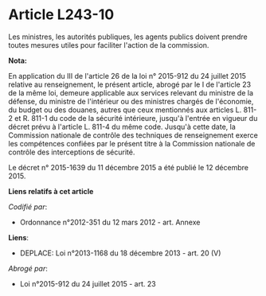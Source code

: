 # Article L243-10

Les ministres, les autorités publiques, les agents publics doivent prendre toutes mesures utiles pour faciliter l'action de
la commission.

**Nota:**

En application du III de l'article 26 de la loi n° 2015-912 du 24 juillet 2015 relative au renseignement, le présent article,
abrogé par le I de l'article 23 de la même loi, demeure applicable aux services relevant du ministre de la défense, du
ministre de l'intérieur ou des ministres chargés de l'économie, du budget ou des douanes, autres que ceux mentionnés aux
articles L. 811-2 et R. 811-1 du code de la sécurité intérieure, jusqu'à l'entrée en vigueur du décret prévu à l'article L.
811-4 du même code. Jusqu'à cette date, la Commission nationale de contrôle des techniques de renseignement exerce les
compétences confiées par le présent titre à la Commission nationale de contrôle des interceptions de sécurité. 

Le décret n° 2015-1639 du 11 décembre 2015 a été publié le 12 décembre 2015.

**Liens relatifs à cet article**

_Codifié par_:

  - Ordonnance n°2012-351 du 12 mars 2012 - art. Annexe

**Liens**:

  - DEPLACE: Loi n°2013-1168 du 18 décembre 2013 - art. 20 (V)

_Abrogé par_:

  - Loi n°2015-912 du 24 juillet 2015 - art. 23
